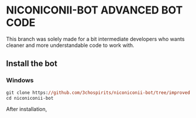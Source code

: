 # NICONICONII-BOT ADVANCED BOT CODE

This branch was solely made for a bit intermediate developers who wants cleaner
and more understandable code to work with.

## Install the bot

### Windows

```ps
git clone https://github.com/3chospirits/niconiconii-bot/tree/improved niconiconii-bot
cd niconiconii-bot
```

After installation,
